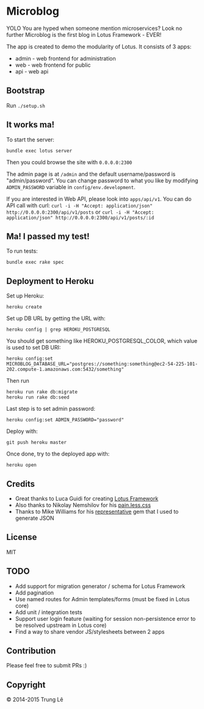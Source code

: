 # Microblog

YOLO You are hyped when someone mention microservices?
Look no further Microblog is the first blog in Lotus Framework - EVER!

The app is created to demo the modularity of Lotus. It consists of 3
apps:

* admin - web frontend for administration
* web   - web frontend for public
* api   - web api

## Bootstrap

Run `./setup.sh`

## It works ma!

To start the server:

```
bundle exec lotus server
```

Then you could browse the site with `0.0.0.0:2300`

The admin page is at `/admin` and the default username/password is "admin/password". You can change
password to what you like by modifying `ADMIN_PASSWORD` variable in `config/env.development`.

If you are interested in Web API, please look into `apps/api/v1`.
You can do API call with curl: `curl -i -H "Accept: application/json" http://0.0.0.0:2300/api/v1/posts` or `curl -i -H "Accept: application/json" http://0.0.0.0:2300/api/v1/posts/:id`

## Ma! I passed my test!

To run tests:

```
bundle exec rake spec
```

## Deployment to Heroku

Set up Heroku:

```
heroku create
```

Set up DB URL by getting the URL with:

```
heroku config | grep HEROKU_POSTGRESQL
```

You should get something like HEROKU_POSTGRESQL_COLOR, which value is used to set DB URI:


```
heroku config:set MICROBLOG_DATABASE_URL="postgres://something:something@ec2-54-225-101-202.compute-1.amazonaws.com:5432/something"
```

Then run

```
heroku run rake db:migrate
heroku run rake db:seed
```

Last step is to set admin password:

```
heroku config:set ADMIN_PASSWORD="password"
```

Deploy with:

```
git push heroku master
```

Once done, try to the deployed app with:

```
heroku open
```

## Credits

* Great thanks to Luca Guidi for creating [Lotus Framework](http://lotusrb.org)
* Also thanks to Nikolay Nemshilov for his [pain.less.css](https://github.com/MadRabbit/pain.less.css)
* Thanks to Mike Williams for his [representative](https://github.com/mdub/representative) gem that I used
to generate JSON

## License

MIT

## TODO

* Add support for migration generator / schema for Lotus Framework
* Add pagination
* Use named routes for Admin templates/forms (must be fixed in Lotus core)
* Add unit / integration tests
* Support user login feature (waiting for session non-persistence error to be resolved upstream in Lotus core)
* Find a way to share vendor JS/stylesheets between 2 apps

## Contribution

Please feel free to submit PRs :)

## Copyright

© 2014-2015 Trung Lê
